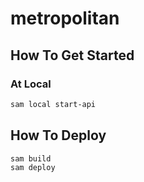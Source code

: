 # metropolitan

## How To Get Started
### At Local
```sh
sam local start-api
```


## How To Deploy
```sh
sam build
sam deploy
```


